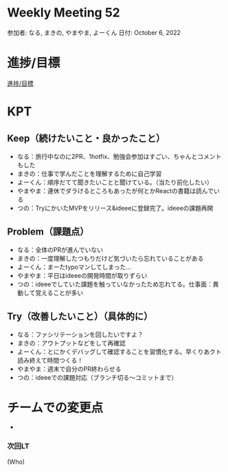 # Weekly Meeting 52

参加者: なる, まきの, やまやま, よーくん
日付: October 6, 2022

# 進捗/目標

[進捗/目標](Weekly%20Meeting%2052%204b5c43d2348c4dda8a365651780ae760/%E9%80%B2%E6%8D%97%20%E7%9B%AE%E6%A8%99%20f9196c22851b41c1889fc21d7af29e35.csv)

# KPT

## Keep（続けたいこと・良かったこと）

- なる：旅行中なのに2PR、1hotfix、勉強会参加はすごい、ちゃんとコメントもした
- まきの：仕事で学んだことを理解するために自己学習
- よーくん：順序だてて聞きたいことと聞けている。（当たり前化したい）
- やまやま：連休でダラけるところもあったが何とかReactの書籍は読んでいる
- つの：TryにかいたMVPをリリース&ideeeに登録完了。ideeeの課題再開

## Problem（課題点）

- なる：全体のPRが進んでいない
- まきの：一度理解したつもりだけど気づいたら忘れていることがある
- よーくん：まーたtypoマンしてしまった…
- やまやま：平日はideeeの開発時間が取りずらい
- つの：ideeeでしていた課題を触っていなかったため忘れてる。仕事面：異動して覚えることが多い

## Try（改善したいこと）（具体的に）

- なる：ファシリテーションを回したいですよ？
- まきの：アウトプットなどをして再確認
- よーくん：とにかくデバッグして確認することを習慣化する。早くりあクト読み終えて時間つくる！
- やまやま：週末で自分のPR終わらせる
- つの：ideeeでの課題対応（ブランチ切る～コミットまで）

# チームでの変更点

- 

### 次回LT

(Who)